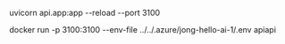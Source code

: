 uvicorn api.app:app --reload --port 3100

docker run -p 3100:3100 --env-file ../../.azure/jong-hello-ai-1/.env apiapi
